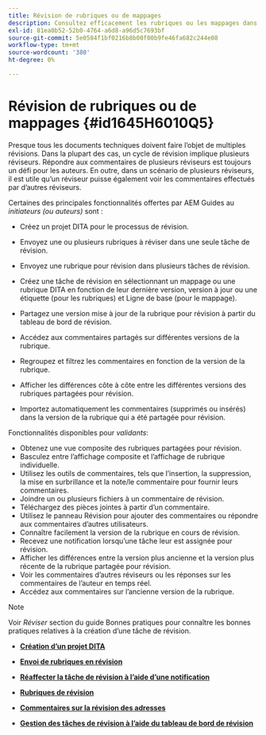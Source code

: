 ```yaml
---
title: Révision de rubriques ou de mappages
description: Consultez efficacement les rubriques ou les mappages dans les Guides d’AEM pour une évaluation du contenu fluide. Découvrez les fonctionnalités destinées aux auteurs et aux réviseurs dans AEM Guides.
exl-id: 81ea0b52-52b0-4764-a6d8-a96d5c7693bf
source-git-commit: 5e0584f1bf0216b8b00f00b9fe46fa682c244e08
workflow-type: tm+mt
source-wordcount: '380'
ht-degree: 0%

---
```


# Révision de rubriques ou de mappages {#id1645H6010Q5}

Presque tous les documents techniques doivent faire l’objet de multiples révisions. Dans la plupart des cas, un cycle de révision implique plusieurs réviseurs. Répondre aux commentaires de plusieurs réviseurs est toujours un défi pour les auteurs. En outre, dans un scénario de plusieurs réviseurs, il est utile qu’un réviseur puisse également voir les commentaires effectués par d’autres réviseurs.

Certaines des principales fonctionnalités offertes par AEM Guides au *initiateurs \(ou auteurs\)* sont :

- Créez un projet DITA pour le processus de révision.
- Envoyez une ou plusieurs rubriques à réviser dans une seule tâche de révision.

- Envoyez une rubrique pour révision dans plusieurs tâches de révision.

- Créez une tâche de révision en sélectionnant un mappage ou une rubrique DITA en fonction de leur dernière version, version à jour ou une étiquette \(pour les rubriques\) et Ligne de base \(pour le mappage\).

- Partagez une version mise à jour de la rubrique pour révision à partir du tableau de bord de révision.

- Accédez aux commentaires partagés sur différentes versions de la rubrique.

- Regroupez et filtrez les commentaires en fonction de la version de la rubrique.

- Afficher les différences côte à côte entre les différentes versions des rubriques partagées pour révision.

- Importez automatiquement les commentaires \(supprimés ou insérés\) dans la version de la rubrique qui a été partagée pour révision.


Fonctionnalités disponibles pour *validants*:

- Obtenez une vue composite des rubriques partagées pour révision.
- Basculez entre l’affichage composite et l’affichage de rubrique individuelle.
- Utilisez les outils de commentaires, tels que l’insertion, la suppression, la mise en surbrillance et la note/le commentaire pour fournir leurs commentaires.
- Joindre un ou plusieurs fichiers à un commentaire de révision.
- Téléchargez des pièces jointes à partir d’un commentaire.
- Utilisez le panneau Révision pour ajouter des commentaires ou répondre aux commentaires d’autres utilisateurs.
- Connaître facilement la version de la rubrique en cours de révision.
- Recevez une notification lorsqu’une tâche leur est assignée pour révision.
- Afficher les différences entre la version plus ancienne et la version plus récente de la rubrique partagée pour révision.
- Voir les commentaires d’autres réviseurs ou les réponses sur les commentaires de l’auteur en temps réel.
- Accédez aux commentaires sur l’ancienne version de la rubrique.

>[!NOTE]
>
> Voir *Réviser* section du guide Bonnes pratiques pour connaître les bonnes pratiques relatives à la création d’une tâche de révision.

- **[Création d’un projet DITA](authoring-create-dita-project.md)**

- **[Envoi de rubriques en révision](review-send-topics-for-review.md)**

- **[Réaffecter la tâche de révision à l’aide d’une notification](reassign-review-using-notification.md)**

- **[Rubriques de révision](review-topics.md)**

- **[Commentaires sur la révision des adresses](review-address-review-comments.md)**

- **[Gestion des tâches de révision à l’aide du tableau de bord de révision](review-manage-tasks-review-dashboard.md)**
